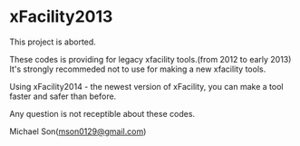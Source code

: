 # xFacility2013
This project is aborted.

These codes is providing for legacy xfacility tools.(from 2012 to early 2013)
It's strongly recommeded not to use for making a new xfacility tools.

Using xFacility2014 - the newest version of xFacility, you can make a tool faster and safer than before.

Any question is not receptible about these codes.

Michael Son(mson0129@gmail.com)
